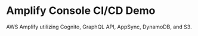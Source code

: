 # Amplify Console CI/CD Demo

AWS Amplify utilizing Cognito, GraphQL API, AppSync, DynamoDB, and S3.
